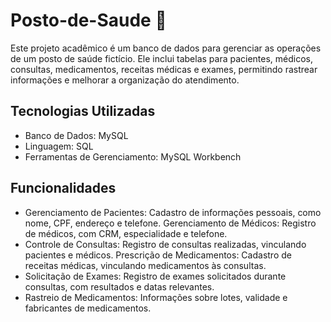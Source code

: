 # Posto-de-Saude 🏥

Este projeto acadêmico é um banco de dados para gerenciar as operações de um posto de saúde fictício. Ele inclui tabelas para pacientes, médicos, consultas, medicamentos, receitas médicas e exames, permitindo rastrear informações e melhorar a organização do atendimento.

## Tecnologias Utilizadas
  - Banco de Dados: MySQL
  - Linguagem: SQL
  - Ferramentas de Gerenciamento: MySQL Workbench

## Funcionalidades
  - Gerenciamento de Pacientes: Cadastro de informações pessoais, como nome, CPF, endereço e telefone.
Gerenciamento de Médicos: Registro de médicos, com CRM, especialidade e telefone.
  - Controle de Consultas: Registro de consultas realizadas, vinculando pacientes e médicos.
Prescrição de Medicamentos: Cadastro de receitas médicas, vinculando medicamentos às consultas.
  - Solicitação de Exames: Registro de exames solicitados durante consultas, com resultados e datas relevantes.
  - Rastreio de Medicamentos: Informações sobre lotes, validade e fabricantes de medicamentos.
